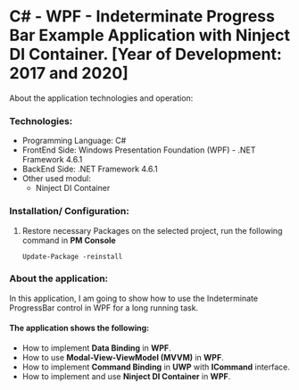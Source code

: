 # C# - WPF - Indeterminate Progress Bar Example Application with Ninject DI Container. [Year of Development: 2017 and 2020]

About the application technologies and operation:

### Technologies:
- Programming Language: C#
- FrontEnd Side: Windows Presentation Foundation (WPF) - .NET Framework 4.6.1
- BackEnd Side: .NET Framework 4.6.1
- Other used modul:
    - Ninject DI Container

### Installation/ Configuration:

1. Restore necessary Packages on the selected project, run the following command in **PM Console**

   ```
   Update-Package -reinstall
   ```
     
### About the application:

In this application, I am going to show how to use the Indeterminate ProgressBar control in WPF for a long running task.

#### The application shows the following:
- How to implement **Data Binding** in **WPF**.
- How to use **Modal-View-ViewModel (MVVM)** in **WPF**.
- How to implement **Command Binding** in **UWP** with **ICommand** interface.
- How to implement and use **Ninject DI Container** in **WPF**.
